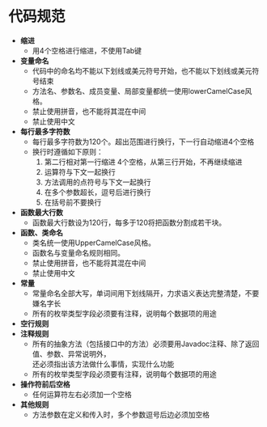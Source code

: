 # 代码规范
- **缩进** 
    - 用4个空格进行缩进，不使用Tab键
- **变量命名**  
    - 代码中的命名均不能以下划线或美元符号开始，也不能以下划线或美元符号结束
    - 方法名、参数名、成员变量、局部变量都统一使用lowerCamelCase风格。
    - 禁止使用拼音，也不能将其混在中间
    - 禁止使用中文
- **每行最多字符数**
    - 每行最多字符数为120个。超出范围进行换行，下一行自动缩进4个空格
    - 换行时遵循如下原则：
        1. 第二行相对第一行缩进 4个空格，从第三行开始，不再继续缩进
        2. 运算符与下文一起换行
        3. 方法调用的点符号与下文一起换行
        4. 在多个参数超长，逗号后进行换行
        5. 在括号前不要换行
- **函数最大行数**
    - 函数最大行数设为120行，每多于120将把函数分割成若干块。
- **函数、类命名**
    - 类名统一使用UpperCamelCase风格。
    - 函数名与变量命名规则相同。
    - 禁止使用拼音，也不能将其混在中间
    - 禁止使用中文
- **常量**
    - 常量命名全部大写，单词间用下划线隔开，力求语义表达完整清楚，不要嫌名字长  
    - 所有的枚举类型字段必须要有注释，说明每个数据项的用途
- **空行规则**
- **注释规则**  
    - 所有的抽象方法（包括接口中的方法）必须要用Javadoc注释、除了返回值、参数、异常说明外，  
    还必须指出该方法做什么事情，实现什么功能
    - 所有的枚举类型字段必须要有注释，说明每个数据项的用途
- **操作符前后空格**
    - 任何运算符左右必须加一个空格
- **其他规则**
    - 方法参数在定义和传入时，多个参数逗号后边必须加空格
